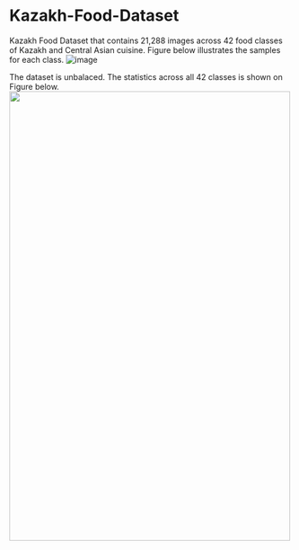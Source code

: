 # Kazakh-Food-Dataset
Kazakh Food Dataset that contains 21,288 images across 42 food classes of Kazakh and Central Asian cuisine. 
Figure below illustrates the samples for each class. 
![image](https://github.com/IS2AI/Kazakh-Food-Dataset/blob/main/figures/samples.png)

The dataset is unbalaced. The statistics across all 42 classes is shown on Figure below.
<img src="https://github.com/IS2AI/Kazakh-Food-Dataset/blob/main/figures/stats_plot.png" width="500" height="800">
